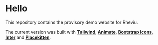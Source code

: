 # Hello

This repository contains the provisory demo website for Rheviu. 

The current version was built with [**Tailwind**](https://github.com/tailwindlabs), [**Animate**](https://github.com/animate-css/animate.css), [**Bootstrap Icons**](https://github.com/twbs/icons), [**Inter**](https://github.com/rsms/inter) and [**Placekitten**](https://placekitten.com/).
